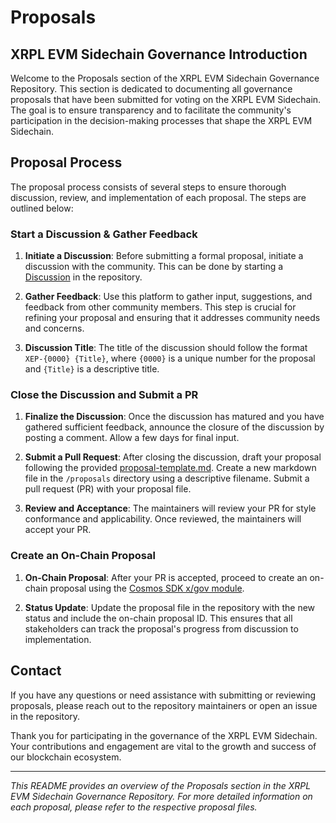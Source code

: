 # Proposals

## XRPL EVM Sidechain Governance Introduction

Welcome to the Proposals section of the XRPL EVM Sidechain Governance Repository. This section is dedicated to documenting all governance proposals that have been submitted for voting on the XRPL EVM Sidechain. The goal is to ensure transparency and to facilitate the community's participation in the decision-making processes that shape the XRPL EVM Sidechain.

## Proposal Process

The proposal process consists of several steps to ensure thorough discussion, review, and implementation of each proposal. The steps are outlined below:

### Start a Discussion & Gather Feedback

1. **Initiate a Discussion**: Before submitting a formal proposal, initiate a discussion with the community. This can be done by starting a [Discussion](https://github.com/xrplevm/governance/discussions) in the repository.

2. **Gather Feedback**: Use this platform to gather input, suggestions, and feedback from other community members. This step is crucial for refining your proposal and ensuring that it addresses community needs and concerns.

3. **Discussion Title**: The title of the discussion should follow the format `XEP-{0000} {Title}`, where `{0000}` is a unique number for the proposal and `{Title}` is a descriptive title.

### Close the Discussion and Submit a PR

1. **Finalize the Discussion**: Once the discussion has matured and you have gathered sufficient feedback, announce the closure of the discussion by posting a comment. Allow a few days for final input.

2. **Submit a Pull Request**: After closing the discussion, draft your proposal following the provided [proposal-template.md](./proposal-template.md). Create a new markdown file in the `/proposals` directory using a descriptive filename. Submit a pull request (PR) with your proposal file.

3. **Review and Acceptance**: The maintainers will review your PR for style conformance and applicability. Once reviewed, the maintainers will accept your PR.

### Create an On-Chain Proposal

1. **On-Chain Proposal**: After your PR is accepted, proceed to create an on-chain proposal using the [Cosmos SDK x/gov module](https://docs.cosmos.network/main/build/modules/gov).

2. **Status Update**: Update the proposal file in the repository with the new status and include the on-chain proposal ID. This ensures that all stakeholders can track the proposal's progress from discussion to implementation.

## Contact

If you have any questions or need assistance with submitting or reviewing proposals, please reach out to the repository maintainers or open an issue in the repository.

Thank you for participating in the governance of the XRPL EVM Sidechain. Your contributions and engagement are vital to the growth and success of our blockchain ecosystem.

---

*This README provides an overview of the Proposals section in the XRPL EVM Sidechain Governance Repository. For more detailed information on each proposal, please refer to the respective proposal files.*